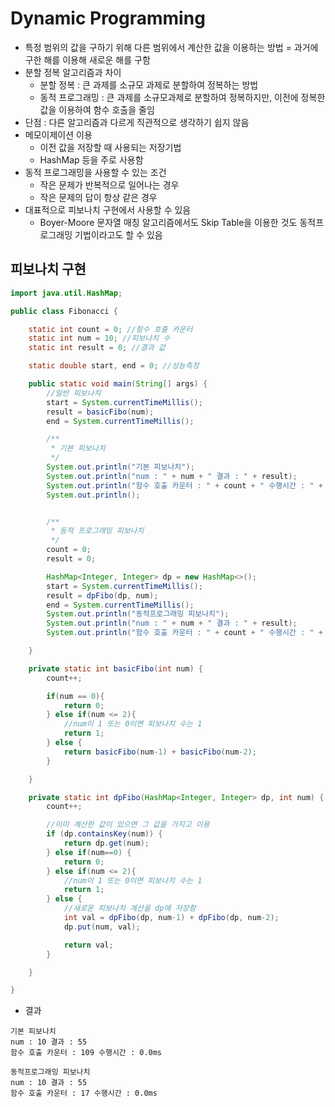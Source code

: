 # Dynamic Programming

- 특정 범위의 값을 구하기 위해 다른 범위에서 계산한 값을 이용하는 방법 = 과거에 구한 해를 이용해 새로운 해를 구함
- 분할 정복 알고리즘과 차이
  - 분할 정복 : 큰 과제를 소규모 과제로 분할하여 정복하는 방법
  - 동적 프로그래밍 : 큰 과제를 소규모과제로 분할하여 정복하지만, 이전에 정복한 값을 이용하여 함수 호출을 줄임
- 단점 : 다른 알고리즘과 다르게 직관적으로 생각하기 쉽지 않음
- 메모이제이션 이용
  - 이전 값을 저장할 때 사용되는 저장기법
  - HashMap 등을 주로 사용함
- 동적 프로그래밍을 사용할 수 있는 조건
  - 작은 문제가 반복적으로 일어나는 경우
  - 작은 문제의 답이 항상 같은 경우
- 대표적으로 피보나치 구현에서 사용할 수 있음
  - Boyer-Moore 문자열 매칭 알고리즘에서도 Skip Table을 이용한 것도 동적프로그래밍 기법이라고도 할 수 있음

## 피보나치 구현

```java
import java.util.HashMap;

public class Fibonacci {

    static int count = 0; //함수 호출 카운터
    static int num = 10; //피보나치 수
    static int result = 0; //결과 값

    static double start, end = 0; //성능측정

    public static void main(String[] args) {
        //일반 피보나치
        start = System.currentTimeMillis();
        result = basicFibo(num);
        end = System.currentTimeMillis();

        /**
         * 기본 피보나치
         */
        System.out.println("기본 피보나치");
        System.out.println("num : " + num + " 결과 : " + result);
        System.out.println("함수 호출 카운터 : " + count + " 수행시간 : " + (end-start) + "ms");
        System.out.println();


        /**
         * 동적 프로그래밍 피보나치
         */
        count = 0;
        result = 0;

        HashMap<Integer, Integer> dp = new HashMap<>();
        start = System.currentTimeMillis();
        result = dpFibo(dp, num);
        end = System.currentTimeMillis();
        System.out.println("동적프로그래밍 피보나치");
        System.out.println("num : " + num + " 결과 : " + result);
        System.out.println("함수 호출 카운터 : " + count + " 수행시간 : " + (end-start) + "ms");

    }

    private static int basicFibo(int num) {
        count++;

        if(num == 0){
            return 0;
        } else if(num <= 2){
            //num이 1 또는 0이면 피보나치 수는 1
            return 1;
        } else {
            return basicFibo(num-1) + basicFibo(num-2);
        }

    }

    private static int dpFibo(HashMap<Integer, Integer> dp, int num) {
        count++;

        //이미 계산한 값이 있으면 그 값을 가지고 이용
        if (dp.containsKey(num)) {
            return dp.get(num);
        } else if(num==0) {
            return 0;
        } else if(num <= 2){
            //num이 1 또는 0이면 피보나치 수는 1
            return 1;
        } else {
            //새로운 피보나치 계산을 dp에 저장함
            int val = dpFibo(dp, num-1) + dpFibo(dp, num-2);
            dp.put(num, val);

            return val;
        }

    }

}
```

- 결과

```
기본 피보나치
num : 10 결과 : 55
함수 호출 카운터 : 109 수행시간 : 0.0ms

동적프로그래밍 피보나치
num : 10 결과 : 55
함수 호출 카운터 : 17 수행시간 : 0.0ms
```

